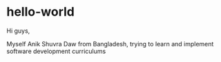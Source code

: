 # hello-world

Hi guys,


Myself Anik Shuvra Daw from Bangladesh, trying to learn and implement software development curriculums 
